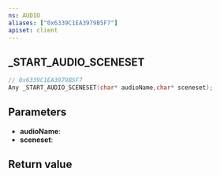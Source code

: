 ```yaml
---
ns: AUDIO
aliases: ["0x6339C1EA3979B5F7"]
apiset: client
---
```

## _START_AUDIO_SCENESET

```c
// 0x6339C1EA3979B5F7
Any _START_AUDIO_SCENESET(char* audioName,char* sceneset);
```


## Parameters
* **audioName**:
* **sceneset**:

## Return value